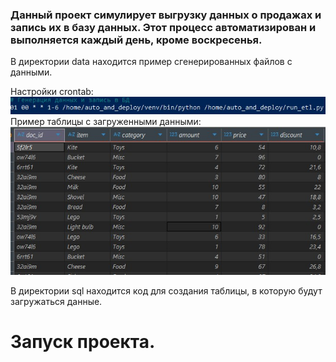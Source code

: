 ### Данный проект симулирует выгрузку данных о продажах и запись их в базу данных. Этот процесс автоматизирован и выполняется каждый день, кроме воскресенья.

В директории data находится пример сгенерированных файлов с данными.  

Настройки crontab:  
![](img/crontab.jpg)  
Пример таблицы с загруженными данными:  
![](img/table_sales.jpg)  

В директории sql находится код для создания таблицы, в которую будут загружаться данные.  

# Запуск проекта.  

